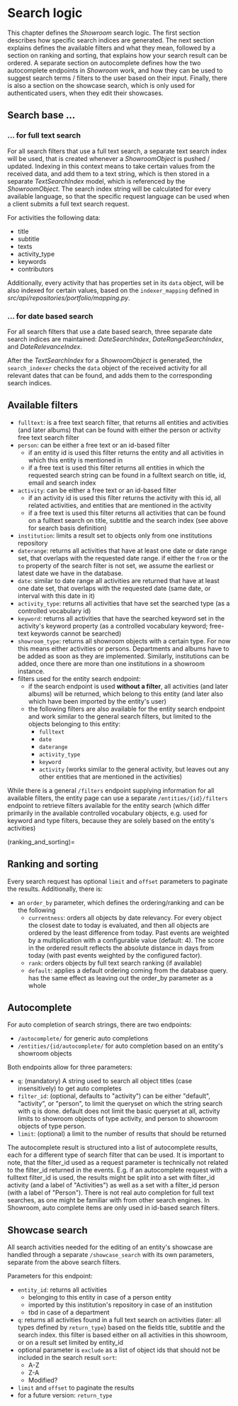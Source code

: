 # Search logic

This chapter defines the _Showroom_ search logic. The first section describes how
specific search indices are generated. The next section explains defines the available
filters and what they mean, followed by a section on ranking and sorting, that
explains how your search result can be ordered. A separate section on autocomplete
defines how the two autocomplete endpoints in _Showroom_ work, and how they can be
used to suggest search terms / filters to the user based on their input. Finally, there
is also a section on the showcase search, which is only used for authenticated users,
when they edit their showcases.

## Search base ...

### ... for full text search

For all search filters that use a full text search, a separate text search index will
be used, that is created whenever a _ShowroomObject_ is pushed / updated. Indexing in
this context means to take certain values from the received data, and add them to a text
string, which is then stored in a separate _TextSearchIndex_ model, which is
referenced by the _ShowroomObject_. The search index string will be calculated for
every available language, so that the specific request language can be used when a
client submits a full text search request.

For activities the following data:

- title
- subtitle
- texts
- activity_type
- keywords
- contributors

Additionally, every activity that has properties set in its `data` object, will be
also indexed for certain values, based on the `indexer_mapping` defined in
_src/api/repositories/portfolio/mapping.py_.

### ... for date based search

For all search filters that use a date based search, three separate date search indices
are maintained: _DateSearchIndex_, _DateRangeSearchIndex_, and _DateRelevanceIndex_.

After the _TextSearchIndex_ for a _ShowroomObject_ is generated, the
`search_indexer` checks the `data` object of the received activity for all relevant
dates that can be found, and adds them to the corresponding search indices.

## Available filters

- `fulltext`: is a free text search filter, that returns all entities and activities
  (and later albums) that can be found with either the person or activity free text
  search filter
- `person`: can be either a free text or an id-based filter
  - if an entity id is used this filter returns the entity and all activities in which
    this entity is mentioned in
  - if a free text is used this filter returns all entities in which the requested
    search string can be found in a fulltext search on title, id, email and search index
- `activity`: can be either a free text or an id-based filter
  - if an activity id is used this filter returns the activity with this id, all related
    activities, and entities that are mentioned in the activity
  - if a free text is used this filter returns all activities that can be found on a
    fulltext search on title, subtitle and the search index (see above for search basis
    definition)
- `institution`: limits a result set to objects only from one institutions repository
- `daterange`: returns all activities that have at least one date or date range set,
  that overlaps with the requested date range. if either the `from` or the `to` property
  of the search filter is not set, we assume the earliest or latest date we have in the
  database.
- `date`: similar to date range all activities are returned that have at least one
  date set, that overlaps with the requested date (same date, or interval with this
  date in it)
- `activity_type`: returns all activities that have set the searched type (as a
  controlled vocabulary id)
- `keyword`: returns all activities that have the searched keyword set in the
  activity's keyword property (as a controlled vocabulary keyword; free-text keywords
  cannot be searched)
- `showroom_type`: returns all showroom objects with a certain type. For now this
  means either activities or persons. Departments and albums have to be added as soon
  as they are implemented. Similarly, institutions can be added, once there are more
  than one institutions in a showroom instance.
- filters used for the entity search endpoint:
  - if the search endpoint is used **without a filter**, all activities (and later
    albums) will be returned, which belong to this entity (and later also which have
    been imported by the entity's user)
  - the following filters are also available for the entity search endpoint and work
    similar to the general search filters, but limited to the objects belonging to this
    entity:
    - `fulltext`
    - `date`
    - `daterange`
    - `activity_type`
    - `keyword`
    - `activity` (works similar to the general activity, but leaves out any other
      entities that are mentioned in the activities)

While there is a general `/filters` endpoint supplying information for all available
filters, the entity page can use a separate `/entities/{id}/filters` endpoint to
retrieve filters available for the entity search (which differ primarily in the
available controlled vocabulary objects, e.g. used for keyword and type filters, because
they are solely based on the entity's activities)

(ranking_and_sorting)=

## Ranking and sorting

Every search request has optional `limit` and `offset` parameters to paginate the
results. Additionally, there is:

- an `order_by` parameter, which defines the ordering/ranking and can be the following
  - `currentness`: orders all objects by date relevancy. For every object the closest
    date to today is evaluated, and then all objects are ordered by the least difference
    from today. Past events are weighted by a multiplication with a configurable value
    (default: 4). The score in the ordered result reflects the absolute distance in days
    from today (with past events weighted by the configured factor).
  - `rank`: orders objects by full text search ranking (if available)
  - `default`: applies a default ordering coming from the database query. has the same
    effect as leaving out the order_by parameter as a whole

## Autocomplete

For auto completion of search strings, there are two endpoints:

- `/autocomplete/` for generic auto completions
- `/entities/{id/autocomplete/` for auto completion based on an entity's showroom
  objects

Both endpoints allow for three parameters:

- `q`: (mandatory) A string used to search all object titles (case insensitively) to
  get auto completes
- `filter_id`: (optional, defaults to "activity") can be either "default", "activity",
  or "person", to limit the queryset on which the string search with q is done. default
  does not limit the basic queryset at all, activity limits to showroom objects of type
  activity, and person to showroom objects of type person.
- `limit`: (optional) a limit to the number of results that should be returned

The autocomplete result is structured into a list of autocomplete results, each for a
different type of search filter that can be used. It is important to note, that the
filter_id used as a request parameter is technically not related to the filter_id
returned in the events. E.g. if an autocomplete request with a fulltext filter_id is
used, the results might be split into a set with filter_id activity (and a label of
"Activities") as well as a set with a filter_id person (with a label of "Person").
There is not real auto completion for full text searches, as one might be familiar with
from other search engines. In Showroom, auto complete items are only used in id-based
search filters.

## Showcase search

All search activities needed for the editing of an entity's showcase are handled through
a separate `/showcase_search` with its own parameters, separate from the above search
filters.

Parameters for this endpoint:

- `entity_id`: returns all activities
  - belonging to this entity in case of a person entity
  - imported by this institution's repository in case of an institution
  - tbd in case of a department
- `q`: returns all activities found in a full text search on activities (later: all
  types defined by `return_type`) based on the fields title, subtitle and the search
  index. this filter is based either on all activities in this showroom, or on a result
  set limited by entity_id
- optional parameter is `exclude` as a list of object ids that should not be included
  in the search result `sort`:
  - A-Z
  - Z-A
  - Modified?
- `limit` and `offset` to paginate the results
- for a future version: `return_type`
